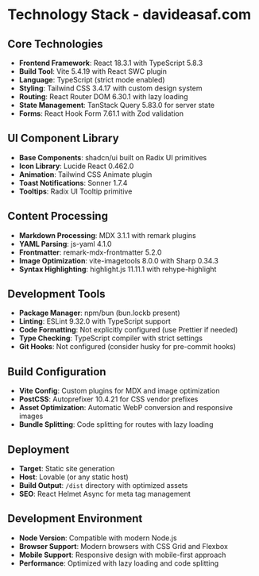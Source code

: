 # Technology Stack - davideasaf.com

## Core Technologies
- **Frontend Framework**: React 18.3.1 with TypeScript 5.8.3
- **Build Tool**: Vite 5.4.19 with React SWC plugin
- **Language**: TypeScript (strict mode enabled)
- **Styling**: Tailwind CSS 3.4.17 with custom design system
- **Routing**: React Router DOM 6.30.1 with lazy loading
- **State Management**: TanStack Query 5.83.0 for server state
- **Forms**: React Hook Form 7.61.1 with Zod validation

## UI Component Library
- **Base Components**: shadcn/ui built on Radix UI primitives
- **Icon Library**: Lucide React 0.462.0
- **Animation**: Tailwind CSS Animate plugin
- **Toast Notifications**: Sonner 1.7.4
- **Tooltips**: Radix UI Tooltip primitive

## Content Processing
- **Markdown Processing**: MDX 3.1.1 with remark plugins
- **YAML Parsing**: js-yaml 4.1.0
- **Frontmatter**: remark-mdx-frontmatter 5.2.0
- **Image Optimization**: vite-imagetools 8.0.0 with Sharp 0.34.3
- **Syntax Highlighting**: highlight.js 11.11.1 with rehype-highlight

## Development Tools
- **Package Manager**: npm/bun (bun.lockb present)
- **Linting**: ESLint 9.32.0 with TypeScript support
- **Code Formatting**: Not explicitly configured (use Prettier if needed)
- **Type Checking**: TypeScript compiler with strict settings
- **Git Hooks**: Not configured (consider husky for pre-commit hooks)

## Build Configuration
- **Vite Config**: Custom plugins for MDX and image optimization
- **PostCSS**: Autoprefixer 10.4.21 for CSS vendor prefixes
- **Asset Optimization**: Automatic WebP conversion and responsive images
- **Bundle Splitting**: Code splitting for routes with lazy loading

## Deployment
- **Target**: Static site generation
- **Host**: Lovable (or any static host)
- **Build Output**: `/dist` directory with optimized assets
- **SEO**: React Helmet Async for meta tag management

## Development Environment
- **Node Version**: Compatible with modern Node.js
- **Browser Support**: Modern browsers with CSS Grid and Flexbox
- **Mobile Support**: Responsive design with mobile-first approach
- **Performance**: Optimized with lazy loading and code splitting